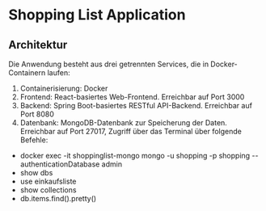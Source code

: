 # Shopping List Application

## Architektur
Die Anwendung besteht aus drei getrennten Services, die in Docker-Containern laufen:
1. Containerisierung: Docker
2. Frontend: React-basiertes Web-Frontend. Erreichbar auf Port 3000
3. Backend: Spring Boot-basiertes RESTful API-Backend. Erreichbar auf Port 8080
4. Datenbank: MongoDB-Datenbank zur Speicherung der Daten. Erreichbar auf Port 27017, Zugriff über das Terminal über folgende Befehle: 

- docker exec -it shoppinglist-mongo mongo -u shopping -p shopping --authenticationDatabase admin
- show dbs
- use einkaufsliste
- show collections
- db.items.find().pretty()
